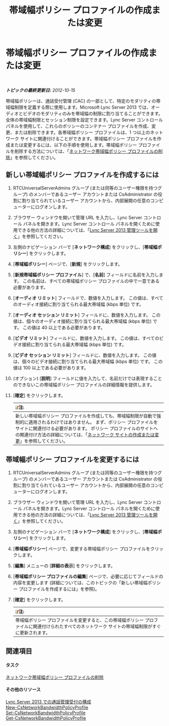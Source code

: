 ﻿---
title: 帯域幅ポリシー プロファイルの作成または変更
TOCTitle: 帯域幅ポリシー プロファイルの作成または変更
ms:assetid: 08a2e18f-9b0d-4a2f-aa14-13bbf79ec745
ms:mtpsurl: https://technet.microsoft.com/ja-jp/library/Gg520945(v=OCS.15)
ms:contentKeyID: 48271174
ms.date: 05/19/2016
mtps_version: v=OCS.15
ms.translationtype: HT
---

# 帯域幅ポリシー プロファイルの作成または変更

 

_**トピックの最終更新日:** 2012-10-15_

帯域幅ポリシーは、通話受付管理 (CAC) の一部として、特定のモダリティの帯域幅制限を定義する際に使用します。Microsoft Lync Server 2013 では、オーディオとビデオのモダリティのみを帯域幅の制限に割り当てることができます。全体の帯域幅制限とセッション制限を設定できます。Lync Server コントロール パネルを使用して、これらのポリシーのコンテナー プロファイルを作成、変更、または削除できます。各帯域幅ポリシー プロファイルは、1 つ以上のネットワーク サイトに関連付けることができます。帯域幅ポリシー プロファイルを作成または変更するには、以下の手順を使用します。帯域幅ポリシー プロファイルを削除する方法については、「[ネットワーク帯域幅ポリシー プロファイルの削除](lync-server-2013-deleting-network-bandwidth-policy-profiles.md)」を参照してください。

## 新しい帯域幅ポリシー プロファイルを作成するには

1.  RTCUniversalServerAdmins グループ (または同等のユーザー権限を持つグループ) のメンバーであるユーザー アカウントまたは CsAdministrator の役割に割り当てられているユーザー アカウントから、内部展開の任意のコンピューターにログオンします。

2.  ブラウザー ウィンドウを開いて管理 URL を入力し、Lync Server コントロール パネルを開きます。Lync Server コントロール パネルを開くために使用できる他の方法の詳細については、「[Lync Server 2013 管理ツールを開く](lync-server-2013-open-lync-server-administrative-tools.md)」を参照してください。

3.  左側のナビゲーション バーで \[**ネットワーク構成**\] をクリックし、\[**帯域幅ポリシー**\] をクリックします。

4.  \[**帯域幅ポリシー**\] ページで、\[**新規**\] をクリックします。

5.  \[**新規帯域幅ポリシー プロファイル**\] で、\[**名前**\] フィールドに名前を入力します。 この名前は、すべての帯域幅ポリシー プロファイルの中で一意である必要があります。

6.  \[**オーディオ リミット**\] フィールドで、数値を入力します。 この値は、すべてのオーディオ接続に割り当てられる最大帯域幅 (kbps 単位) です。

7.  \[**オーディオ セッション リミット**\] フィールドに、数値を入力します。 この値は、個々のオーディオ接続に割り当てられる最大帯域幅 (kbps 単位) です。 この値は 40 以上である必要があります。

8.  \[**ビデオ リミット**\] フィールドに、数値を入力します。 この値は、すべてのビデオ接続に割り当てられる最大帯域幅 (kbps 単位) です。

9.  \[**ビデオ セッション リミット**\] フィールドに、数値を入力します。 この値は、個々のビデオ接続に割り当てられる最大帯域幅 (kbps 単位) です。 この値は 100 以上である必要があります。

10. (オプション) \[**説明**\] フィールドに値を入力して、名前だけでは表現することのできないこの帯域幅ポリシー プロファイルの詳細情報を提供します。

11. \[**確定**\] をクリックします。
    
    <table>
    <thead>
    <tr class="header">
    <th><img src="images/Gg412781.note(OCS.15).gif" title="note" alt="note" />注:</th>
    </tr>
    </thead>
    <tbody>
    <tr class="odd">
    <td>新しい帯域幅ポリシー プロファイルを作成しても、帯域幅制限が自動で強制的に適用されるわけではありません。 まず、ポリシー プロファイルをサイトに関連付ける必要があります。 ポリシー プロファイルのサイトへの関連付け方法の詳細については、「<a href="lync-server-2013-creating-or-modifying-network-sites.md">ネットワーク サイトの作成または変更</a>」を参照してください。</td>
    </tr>
    </tbody>
    </table>


## 帯域幅ポリシー プロファイルを変更するには

1.  RTCUniversalServerAdmins グループ (または同等のユーザー権限を持つグループ) のメンバーであるユーザー アカウントまたは CsAdministrator の役割に割り当てられているユーザー アカウントから、内部展開の任意のコンピューターにログオンします。

2.  ブラウザー ウィンドウを開いて管理 URL を入力し、Lync Server コントロール パネルを開きます。Lync Server コントロール パネルを開くために使用できる他の方法の詳細については、「[Lync Server 2013 管理ツールを開く](lync-server-2013-open-lync-server-administrative-tools.md)」を参照してください。

3.  左側のナビゲーション バーで \[**ネットワーク構成**\] をクリックし、\[**帯域幅ポリシー**\] をクリックします。

4.  \[**帯域幅ポリシー**\] ページで、変更する帯域幅ポリシー プロファイルをクリックします。

5.  \[**編集**\] メニューの \[**詳細の表示**\] をクリックします。

6.  \[**帯域幅ポリシー プロファイルの編集**\] ページで、必要に応じてフィールドの内容を変更します (詳細については、このトピックの「新しい帯域幅ポリシー プロファイルを作成するには」を参照)。

7.  \[**確定**\] をクリックします。
    
    <table>
    <thead>
    <tr class="header">
    <th><img src="images/Gg412781.note(OCS.15).gif" title="note" alt="note" />注:</th>
    </tr>
    </thead>
    <tbody>
    <tr class="odd">
    <td>帯域幅ポリシー プロファイルを変更すると、この帯域幅ポリシー プロファイルに関連付けられたすべてのネットワーク サイトの帯域幅制限がすぐに更新されます。</td>
    </tr>
    </tbody>
    </table>


## 関連項目

#### タスク

[ネットワーク帯域幅ポリシー プロファイルの削除](lync-server-2013-deleting-network-bandwidth-policy-profiles.md)  

#### その他のリソース

[Lync Server 2013 での通話管理受付の構成](lync-server-2013-configure-call-admission-control.md)  
[New-CsNetworkBandwidthPolicyProfile](new-csnetworkbandwidthpolicyprofile.md)  
[Set-CsNetworkBandwidthPolicyProfile](set-csnetworkbandwidthpolicyprofile.md)  
[Get-CsNetworkBandwidthPolicyProfile](get-csnetworkbandwidthpolicyprofile.md)

